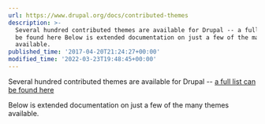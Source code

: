 ```yaml
---
url: https://www.drupal.org/docs/contributed-themes
description: >-
  Several hundred contributed themes are available for Drupal -- a full list can
  be found here Below is extended documentation on just a few of the many themes
  available.
published_time: '2017-04-20T21:24:27+00:00'
modified_time: '2022-03-23T19:48:45+00:00'
---
```

Several hundred contributed themes are available for Drupal -- [a full list can be found here](https://www.drupal.org/project/project%5Ftheme?f%5B0%5D=&f%5B1%5D=&f%5B2%5D=drupal%5Fcore%3A7234&f%5B3%5D=sm%5Ffield%5Fproject%5Ftype%3Afull&f%5B4%5D=&text=&solrsort=iss%5Fproject%5Frelease%5Fusage+desc&op=Search)

Below is extended documentation on just a few of the many themes available.